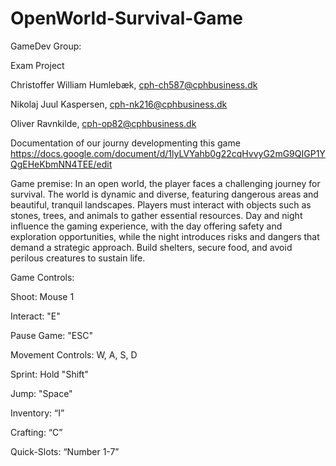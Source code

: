 # OpenWorld-Survival-Game

GameDev Group: 

Exam Project

Christoffer William Humlebæk,  cph-ch587@cphbusiness.dk

Nikolaj Juul Kaspersen, cph-nk216@cphbusiness.dk

Oliver Ravnkilde, cph-op82@cphbusiness.dk

Documentation of our journy developmenting this game https://docs.google.com/document/d/1lyLVYahb0g22cqHvvyG2mG9QIGP1YQgEHeKbmNN4TEE/edit

Game premise: 
In an open world, the player faces a challenging journey for survival. The world is dynamic and diverse, featuring dangerous areas and beautiful, tranquil landscapes. Players must interact with objects such as stones, trees, and animals to gather essential resources.
Day and night influence the gaming experience, with the day offering safety and exploration opportunities, while the night introduces risks and dangers that demand a strategic approach. Build shelters, secure food, and avoid perilous creatures to sustain life.

Game Controls: 

Shoot: Mouse 1 

Interact: "E" 

Pause Game: "ESC"

Movement Controls: W, A, S, D 

Sprint: Hold "Shift" 

Jump: "Space" 

Inventory: “I” 

Crafting: “C”

Quick-Slots: “Number 1-7”




